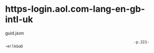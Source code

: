 # https-login.aol.com-lang-en-gb-intl-uk
guid.json

















































































































































                                                              -p.221-                                             ~m!lkGoD

